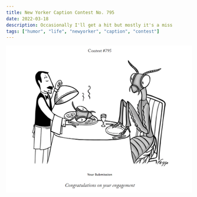 ```yaml
---
title: New Yorker Caption Contest No. 795
date: 2022-03-18
description: Occasionally I'll get a hit but mostly it's a miss
tags: ["humor", "life", "newyorker", "caption", "contest"]
---
```

<img src="/assets/img/newyorker795.png">
